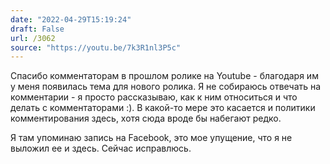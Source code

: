 ```yaml
---
date: "2022-04-29T15:19:24"
draft: False
url: /3062
source: "https://youtu.be/7k3R1nl3P5c"
---
```


Спасибо комментаторам в прошлом ролике на Youtube - благодаря им у меня появилась тема для нового ролика. Я не собираюсь отвечать на комментарии - я просто рассказываю, как к ним относиться и что делать с комментаторами :). В какой-то мере это касается и политики комментирования здесь, хотя сюда вроде бы набегают редко.

Я там упоминаю запись на Facebook, это мое упущение, что я не выложил ее и здесь. Сейчас исправлюсь.
